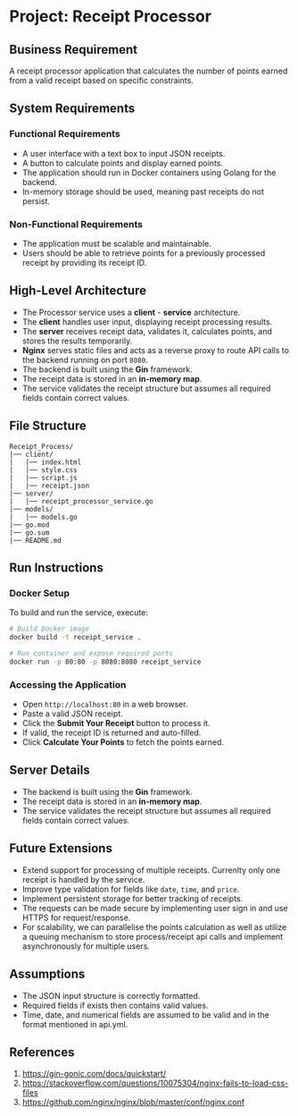 # Project: Receipt Processor

## Business Requirement
A receipt processor application that calculates the number of points earned from a valid receipt based on specific constraints.

## System Requirements
### Functional Requirements
- A user interface with a text box to input JSON receipts.
- A button to calculate points and display earned points.
- The application should run in Docker containers using Golang for the backend.
- In-memory storage should be used, meaning past receipts do not persist.

### Non-Functional Requirements
- The application must be scalable and maintainable.
- Users should be able to retrieve points for a previously processed receipt by providing its receipt ID.

## High-Level Architecture
- The Processor service uses a **client** - **service** architecture.
- The **client** handles user input, displaying receipt processing results.
- The **server** receives receipt data, validates it, calculates points, and stores the results temporarily.
- **Nginx** serves static files and acts as a reverse proxy to route API calls to the backend running on port `8080`.
- The backend is built using the **Gin** framework.
- The receipt data is stored in an **in-memory map**.
- The service validates the receipt structure but assumes all required fields contain correct values.

## File Structure
```
Receipt_Process/
|── client/
|   |── index.html
|   |── style.css
|   |── script.js
|   |── receipt.json
|── server/
|   |── receipt_processor_service.go
|── models/
|   |── models.go
|── go.mod
|── go.sum
|── README.md
```

## Run Instructions
### Docker Setup
To build and run the service, execute:
```sh
# Build Docker image
docker build -t receipt_service .

# Run container and expose required ports
docker run -p 80:80 -p 8080:8080 receipt_service
```

### Accessing the Application
- Open `http://localhost:80` in a web browser.
- Paste a valid JSON receipt.
- Click the **Submit Your Receipt** button to process it.
- If valid, the receipt ID is returned and auto-filled.
- Click **Calculate Your Points** to fetch the points earned.

## Server Details
- The backend is built using the **Gin** framework.
- The receipt data is stored in an **in-memory map**.
- The service validates the receipt structure but assumes all required fields contain correct values.

## Future Extensions
- Extend support for processing of multiple receipts. Currenlty only one receipt is handled by the service.
- Improve type validation for fields like `date`, `time`, and `price`.
- Implement persistent storage for better tracking of receipts.
- The requests can be made secure by implementing user sign in and use HTTPS for request/response.
- For scalability, we can parallelise the points calculation as well as utilize a queuing mechanism to store process/receipt api calls and implement asynchronously for multiple users.

## Assumptions
- The JSON input structure is correctly formatted.
- Required fields if exists then contains valid values.
- Time, date, and numerical fields are assumed to be valid and in the format mentioned in api.yml.

## References
1. https://gin-gonic.com/docs/quickstart/
2. https://stackoverflow.com/questions/10075304/nginx-fails-to-load-css-files
3. https://github.com/nginx/nginx/blob/master/conf/nginx.conf